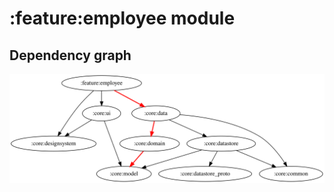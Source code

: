 # :feature:employee module
## Dependency graph
![Dependency graph](../../docs/images/graphs/dep_graph_feature_employee.svg)
